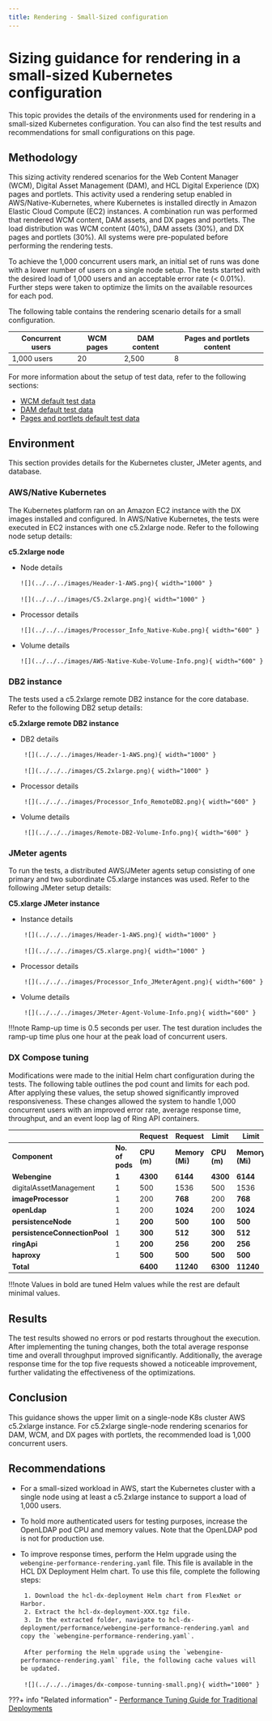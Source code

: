 ```yaml
---
title: Rendering - Small-Sized configuration
---
```


# Sizing guidance for rendering in a small-sized Kubernetes configuration

This topic provides the details of the environments used for rendering in a small-sized Kubernetes configuration. You can also find the test results and recommendations for small configurations on this page.

## Methodology

This sizing activity rendered scenarios for the Web Content Manager (WCM), Digital Asset Management (DAM), and HCL Digital Experience (DX) pages and portlets. This activity used a rendering setup enabled in AWS/Native-Kubernetes, where Kubernetes is installed directly in Amazon Elastic Cloud Compute (EC2) instances. A combination run was performed that rendered WCM content, DAM assets, and DX pages and portlets. The load distribution was WCM content (40%), DAM assets (30%), and DX pages and portlets (30%). All systems were pre-populated before performing the rendering tests.

To achieve the 1,000 concurrent users mark, an initial set of runs was done with a lower number of users on a single node setup. The tests started with the desired load of 1,000 users and an acceptable error rate (< 0.01%). Further steps were taken to optimize the limits on the available resources for each pod.

The following table contains the rendering scenario details for a small configuration. 

| Concurrent users     |  WCM pages         |  DAM content         |  Pages and portlets content   |
| -------------------- | ------------------ | -------------------- | ----------------------------- |
| 1,000 users          | 20                 | 2,500                |    8                          |

For more information about the setup of test data, refer to the following sections:

- [WCM default test data](./index.md#wcm-default-test-data)
- [DAM default test data](./index.md#dam-default-test-data)
- [Pages and portlets default test data](./index.md#pages-and-portlets-default-test-data)

## Environment

This section provides details for the Kubernetes cluster, JMeter agents, and database.

### AWS/Native Kubernetes

The Kubernetes platform ran on an Amazon EC2 instance with the DX images installed and configured. In AWS/Native Kubernetes, the tests were executed in EC2 instances with one c5.2xlarge node. Refer to the following node setup details:

**c5.2xlarge node**

- Node details

      ![](../../../images/Header-1-AWS.png){ width="1000" }
      
      ![](../../../images/C5.2xlarge.png){ width="1000" }

- Processor details

      ![](../../../images/Processor_Info_Native-Kube.png){ width="600" }

- Volume details

      ![](../../../images/AWS-Native-Kube-Volume-Info.png){ width="600" }

### DB2 instance

The tests used a c5.2xlarge remote DB2 instance for the core database. Refer to the following DB2 setup details:

**c5.2xlarge remote DB2 instance**

- DB2 details

       ![](../../../images/Header-1-AWS.png){ width="1000" }

       ![](../../../images/C5.2xlarge.png){ width="1000" }

- Processor details

       ![](../../../images/Processor_Info_RemoteDB2.png){ width="600" }

- Volume details

       ![](../../../images/Remote-DB2-Volume-Info.png){ width="600" }

### JMeter agents

To run the tests, a distributed AWS/JMeter agents setup consisting of one primary and two subordinate C5.xlarge instances was used. Refer to the following JMeter setup details:

**C5.xlarge JMeter instance**

- Instance details

       ![](../../../images/Header-1-AWS.png){ width="1000" }

       ![](../../../images/C5.xlarge.png){ width="1000" }

- Processor details

       ![](../../../images/Processor_Info_JMeterAgent.png){ width="600" }

- Volume details

       ![](../../../images/JMeter-Agent-Volume-Info.png){ width="600" }

!!!note
      Ramp-up time is 0.5 seconds per user. The test duration includes the ramp-up time plus one hour at the peak load of concurrent users.

### DX Compose tuning

Modifications were made to the initial Helm chart configuration during the tests. The following table outlines the pod count and limits for each pod. After applying these values, the setup showed significantly improved responsiveness. These changes allowed the system to handle 1,000 concurrent users with an improved error rate, average response time, throughput, and an event loop lag of Ring API containers.

|                               |                 | Request         | Request             | Limit           | Limit                |
|-------------------------------|-----------------|-----------------|---------------------|-----------------|----------------------|
| **Component**                 | **No. of pods** | **CPU (m)<br>** | **Memory (Mi)<br>** | **CPU (m)<br>** | **Memory (Mi)<br>**  |
| **Webengine**                 | **1**           | **4300**        | **6144**            | **4300**        | **6144**             |
| digitalAssetManagement        | 1               | 500             | 1536                | 500             | 1536                 |
| **imageProcessor**            | 1               | 200             | **768**             | 200             | **768**              |
| **openLdap**                  | 1               | 200             | **1024**            | 200             | **1024**             |
| **persistenceNode**           | 1               | **200**         | **500**             | **100**         | **500**              |
| **persistenceConnectionPool** | 1               | **300**         | **512**             | **300**         | **512**              |
| **ringApi**                   | 1               | **200**         | **256**             | **200**         | **256**              |
| **haproxy**                   | 1               | **500**         | **500**             | **500**         | **500**              |
| **Total**                     |                 | **6400**        | **11240**           | **6300**        | **11240**            |

!!!note
     Values in bold are tuned Helm values while the rest are default minimal values.

## Results

 The test results showed no errors or pod restarts throughout the execution. After implementing the tuning changes, both the total average response time and overall throughput improved significantly. Additionally, the average response time for the top five requests showed a noticeable improvement, further validating the effectiveness of the optimizations.

## Conclusion

This guidance shows the upper limit on a single-node K8s cluster AWS c5.2xlarge instance. For c5.2xlarge single-node rendering scenarios for DAM, WCM, and DX pages with portlets, the recommended load is 1,000 concurrent users.

## Recommendations

- For a small-sized workload in AWS, start the Kubernetes cluster with a single node using at least a c5.2xlarge instance to support a load of 1,000 users.

- To hold more authenticated users for testing purposes, increase the OpenLDAP pod CPU and memory values. Note that the OpenLDAP pod is not for production use.

- To improve response times, perform the Helm upgrade using the `webengine-performance-rendering.yaml` file. This file is available in the HCL DX Deployment Helm chart. To use this file, complete the following steps:

       1. Download the hcl-dx-deployment Helm chart from FlexNet or Harbor.
       2. Extract the hcl-dx-deployment-XXX.tgz file.
       3. In the extracted folder, navigate to hcl-dx-deployment/performance/webengine-performance-rendering.yaml and copy the `webengine-performance-rendering.yaml`.

       After performing the Helm upgrade using the `webengine-performance-rendering.yaml` file, the following cache values will be updated.

       ![](../../../images/dx-compose-tunning-small.png){ width="1000" }

???+ info "Related information"
    - [Performance Tuning Guide for Traditional Deployments](../traditional_deployments.md)
